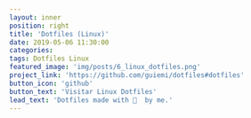 ```yaml
---
layout: inner
position: right
title: 'Dotfiles (Linux)'
date: 2019-05-06 11:30:00
categories:
tags: Dotfiles Linux
featured_image: 'img/posts/6_linux_dotfiles.png'
project_link: 'https://github.com/guiemi/dotfiles#dotfiles'
button_icon: 'github'
button_text: 'Visitar Linux Dotfiles'
lead_text: 'Dotfiles made with 💙  by me.'
---
```

